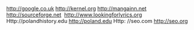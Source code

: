 http://google.co.uk http://kernel.org http://mangainn.net
http://sourceforge.net  http://www.lookingforlyrics.org
Http://polandhistory.edu http://poland.edu
Http: //seo.com http://seo.org

